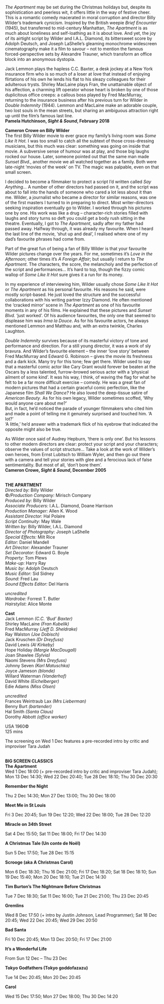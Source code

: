 

_The Apartment_ may be set during the Christmas holidays but, despite its sophistication and peerless wit, it offers little in the way of festive cheer. This is a romantic comedy macerated in moral corruption and director Billy Wilder’s trademark cynicism. Inspired by the British weepie _Brief Encounter_ (1945), but transferred to mid-century Manhattan, _The Apartment_ is as much about loneliness and self-loathing as it is about love. And yet, the joy of its airtight script by Wilder and I.A.L. Diamond, its bittersweet score by Adolph Deutsch, and Joseph LaShelle’s gleaming monochrome widescreen cinematography make it a film to savour – not to mention the famous forced-perspective sets by Alexandre Trauner, which transform an office block into an anonymous dystopia.

Jack Lemmon plays the hapless C.C. Baxter, a desk jockey at a New York insurance firm who is so much of a loser at love that instead of enjoying flirtations of his own he lends his flat to his sleazy colleagues for their adulterous trysts. Shirley MacLaine plays Fran, the unattainable object of his affection, a charming lift operator whose heart is broken by one of those duplicitous office creeps: a callous boss played by Fred MacMurray, returning to the insurance business after his previous turn for Wilder in _Double Indemnity_ (1944). Lemmon and MacLaine make an adorable couple, two lost souls in the mean streets, but sharing an ambiguous attraction right up until the film’s famous last line.  
**Pamela Hutchinson, _Sight & Sound_, February 2018**

**Cameron Crowe on Billy Wilder**  
The first Billy Wilder movie to ever grace my family’s living room was _Some Like It Hot._ I was too small to catch all the subtext of those cross-dressing musicians, but this much was clear: something was going on inside that movie. A subversive sense of humour was at play, and those big laughs rocked our house. Later, someone pointed out that the same man made _Sunset Blvd_., another movie we all watched together as a family. Both were late-night ‘movies of the week’ on TV. The magic was palpable, even on that  small screen.

I decided to become a filmmaker to protect a script I’d written called _Say Anything…_ A number of other directors had passed on it, and the script was about to fall into the hands of someone who cared a lot less about it than me. Wilder, a journalist who became a director for similar reasons, was one of the first masters I turned to in preparing to direct. Most writer-directors seeking inspiration eventually go to Wilder. I worked through his pictures one by one. His work was like a drug – character-rich stories filled with laughs and story turns so deft you could get a body rush sitting in the theatre. Eventually, I got to _The Apartment_, sadly after my father had passed away. Halfway through, it was already my favourite. When I heard the last line of the movie, ‘shut up and deal’, I realised where one of my dad’s favourite phrases had come from.

Part of the great fun of being a fan of Billy Wilder is that your favourite Wilder pictures change over the years. For me, sometimes it’s _Love in the Afternoon_; other times it’s _A Foreign Affair_; but usually I return to _The Apartment_. The characters, the score, the melancholy and the perfection of the script and performances… It’s hard to top, though the fizzy comic wallop of _Some Like It Hot_ sure gives it a run for its money.

In my experience of interviewing him, Wilder usually chose _Some Like It Hot_ or _The Apartment_ as his personal favourite. His reasons he said, were mostly script-based. He just loved the structure and the successful collaborations with his writing partner Izzy Diamond. He often mentioned the ‘cracked mirror’ scene in _The Apartment_ as one of his favourite moments in any of his films. He explained that these pictures and _Sunset Blvd._ ‘just worked’. Of his audience favourites, the only one that seemed to displease him was _Irma la Douce_. As for his favourite actors, he always mentioned Lemmon and Matthau and, with an extra twinkle, Charles Laughton.

_Double Indemnity_ survives because of its masterful victory of tone and performance and direction. For a still young director, it was a work of sly bravura. And Wilder’s favourite element – the inner ‘love story’ between Fred MacMurray and Edward G. Robinson – gives the movie its freshness and a dark kick. Many try for this tone; few get there. Wilder used to say that a masterful comic actor like Cary Grant would forever be beaten at the Oscars by a less talented, furrow-browed serious actor with a ‘physical ailment of some kind’. It was his way, I think, of waving the flag for what he felt to be a far more difficult exercise – comedy. He was a great fan of modern pictures that had a certain graceful comic perfection, like the Japanese film _Shall We Dance?_  He also loved the deep-tissue satire of _American Beauty_. As for his own legacy, Wilder sometimes scoffed, ‘Why would anyone care about me?’  
But, in fact, he’d noticed the parade of younger filmmakers who cited him and made a point of telling me it genuinely surprised and touched him. ‘A lot?’  
‘A little,’ he’d answer with a trademark flick of his eyebrow that indicated the opposite might also be true.

As Wilder once said of Audrey Hepburn, ‘there is only one’. But his lessons to other modern directors are clear: protect your script and your characters; observe the values of script structure… Take a look at the work of Wilder’s own heroes, from Ernst Lubitsch to William Wyler, and then go out there with a camera and tell your stories with glee and a ferocious lack of false sentimentality. But most of all, ‘don’t bore them’.  
**Cameron Crowe, _Sight & Sound_, December 2005**
<br><br>

**THE APARTMENT**<br>
_Directed by:_ Billy Wilder<br>
©_/Production Company:_ Mirisch Company<br>
_Produced by:_ Billy Wilder<br>
_Associate Producers:_ I.A.L. Diamond,  Doane Harrison<br>
_Production Manager:_ Allen K. Wood<br>
_Assistant Director:_ Hal Polaire<br>
_Script Continuity:_ May Wale<br>
_Written by:_ Billy Wilder, I.A.L. Diamond<br>
_Director of Photography:_ Joseph LaShelle<br>
_Special Effects:_ Milt Rice<br>
_Editor:_ Daniel Mandell<br>
_Art Director:_ Alexander Trauner<br>
_Set Decorator:_ Edward G. Boyle<br>
_Property:_ Tom Plews<br>
_Make-up:_ Harry Ray<br>
_Music by:_ Adolph Deutsch<br>
_Music Editor:_ Sid Sidney<br>
_Sound:_ Fred Lau<br>
_Sound Effects Editor:_ Del Harris<br>

_uncredited_<br>
_Wardrobe:_ Forrest T. Butler<br>
_Hairstylist:_ Alice Monte<br>

**Cast**<br>
Jack Lemmon _(C.C. ‘Bud’ Baxter)_<br>
Shirley MacLaine _(Fran Kubelik)_<br>
Fred MacMurray _(Jeff D. Sheldrake)_<br>
Ray Walston _(Joe Dobisch)_<br>
Jack Kruschen _(Dr Dreyfuss)_<br>
David Lewis _(Al Kirkeby)_<br>
Hope Holiday _(Margie MacDougall)_<br>
Joan Shawlee _(Sylvia)_<br>
Naomi Stevens _(Mrs Dreyfuss)_<br>
Johnny Seven _(Karl Matuschka)_<br>
Joyce Jameson _(blonde)_<br>
Willard Waterman _(Vanderhof)_<br>
David White _(Eichelberger)_<br>
Edie Adams _(Miss Olsen)_<br>

_uncredited_<br>
Frances Weintraub Lax _(Mrs Lieberman)_<br>
Benny Burt _(bartender)_<br>
Hal Smith _(Santa Claus)_<br>
Dorothy Abbott _(office worker)_<br>

USA 1960©<br>
125 mins

The screening on Wed 1 Dec features a  pre-recorded intro by critic and improviser  Tara Judah
<br><br>

**BIG SCREEN CLASSICS**<br>
**The Apartment**<br>
Wed 1 Dec 18:00 (+ pre-recorded intro by critic and improviser Tara Judah); Mon 13 Dec 14:30; Wed 22 Dec 20:40; Tue 28 Dec 18:10; Thu 30 Dec 20:30<br>

**Remember the Night**<br>

Thu 2 Dec 14:30; Mon 27 Dec 13:00; Thu 30 Dec 18:00<br>

**Meet Me in St Louis**<br>

Fri 3 Dec 20:45; Sun 19 Dec 12:20; Wed 22 Dec 18:00; Tue 28 Dec 12:20<br>

**Miracle on 34th Street**<br>

Sat 4 Dec 15:50; Sat 11 Dec 18:00; Fri 17 Dec 14:30<br>

**A Christmas Tale (Un conte de Noël)**<br>

Sun 5 Dec 17:50; Tue 28 Dec 15:15<br>

**Scrooge (aka A Christmas Carol)**<br>

Mon 6 Dec 18:30; Thu 16 Dec 21:00; Fri 17 Dec 18:20; Sat 18 Dec 18:10; Sun 19 Dec 15:40; Mon 20 Dec 18:10; Tue 21 Dec 14:30<br>

**Tim Burton’s The Nightmare Before Christmas**<br>

Tue 7 Dec 18:30; Sat 11 Dec 16:00; Tue 21 Dec 21:00; Thu 23 Dec 20:45<br>

**Gremlins**<br>

Wed 8 Dec 17:50 (+ intro by Justin Johnson, Lead Programmer); Sat 18 Dec 20:45; Wed 22 Dec 20:45; Wed 29 Dec 20:50<br>

**Bad Santa**<br>

Fri 10 Dec 20:45; Mon 13 Dec 20:50; Fri 17 Dec 21:00<br>

**It’s a Wonderful Life**<br>

From Sun 12 Dec – Thu 23 Dec<br>

**Tokyo Godfathers (Tokyo goddofazazu)**<br>

Tue 14 Dec 20:45; Mon 20 Dec 20:45<br>

**Carol**<br>

Wed 15 Dec 17:50; Mon 27 Dec 18:00; Thu 30 Dec 14:20<br>
<br>


<!--stackedit_data:
eyJoaXN0b3J5IjpbLTE2Mzk5OTUwNjddfQ==
-->
